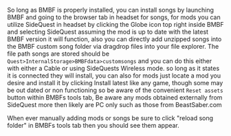 
So long as BMBF is properly installed, you can install songs by launching BMBF and going to the browser tab in headset for songs, for mods you can utilize SideQuest in headset by clicking the Globe icon top right inside BMBF and selecting SideQuest assuming the mod is up to date with the latest BMBF version it will function, also you can directly add unzipped songs into the BMBF custom song folder via dragdrop files into your file explorer.
The file path songs are stored should be `Quest>InternalStorage>BMBFdata>customsongs` and you can do this either with either a Cable or using SideQuests Wireless mode. so long as it states it is connected they will install, you can also for mods just locate a mod you desire and install it by clicking Install latest like any game, though some may be out dated or non functioning so be aware of the convenient `Reset assets` button within BMBFs tools tab, Be aware any mods obtained externally from SideQuest more then likely are PC only such as those from BeastSaber.com

When ever manually adding mods or songs be sure to click "reload song folder" in BMBFs tools tab then you should see them appear.